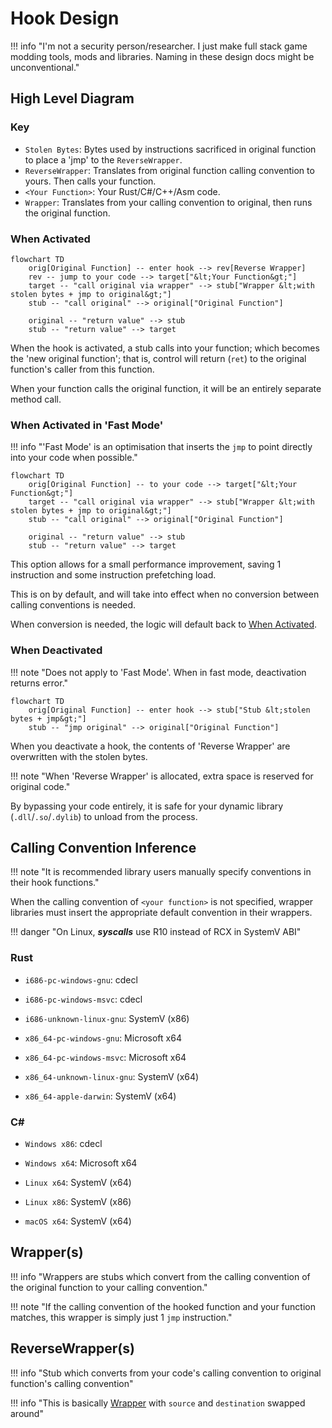 # Hook Design

!!! info "I'm not a security person/researcher. I just make full stack game modding tools, mods and libraries. Naming in these design docs might be unconventional."

## High Level Diagram

### Key

- `Stolen Bytes`: Bytes used by instructions sacrificed in original function to place a 'jmp' to the `ReverseWrapper`.  
- `ReverseWrapper`: Translates from original function calling convention to yours. Then calls your function.  
- `<Your Function>`: Your Rust/C#/C++/Asm code.  
- `Wrapper`: Translates from your calling convention to original, then runs the original function.  

### When Activated

```mermaid
flowchart TD
    orig[Original Function] -- enter hook --> rev[Reverse Wrapper]
    rev -- jump to your code --> target["&lt;Your Function&gt;"]
    target -- "call original via wrapper" --> stub["Wrapper &lt;with stolen bytes + jmp to original&gt;"]
    stub -- "call original" --> original["Original Function"]

    original -- "return value" --> stub
    stub -- "return value" --> target
```

When the hook is activated, a stub calls into your function; which becomes the 'new original function';
that is, control will return (`ret`) to the original function's caller from this function.

When your function calls the original function, it will be an entirely separate method call.

### When Activated in 'Fast Mode'

!!! info "'Fast Mode' is an optimisation that inserts the `jmp` to point directly into your code when possible."

```mermaid
flowchart TD
    orig[Original Function] -- to your code --> target["&lt;Your Function&gt;"]
    target -- "call original via wrapper" --> stub["Wrapper &lt;with stolen bytes + jmp to original&gt;"]
    stub -- "call original" --> original["Original Function"]

    original -- "return value" --> stub
    stub -- "return value" --> target
```

This option allows for a small performance improvement, saving 1 instruction and some instruction prefetching load.  

This is on by default, and will take into effect when no conversion between calling conventions is needed.  

When conversion is needed, the logic will default back to [When Activated](#when-activated).  

### When Deactivated

!!! note "Does not apply to 'Fast Mode'. When in fast mode, deactivation returns error."

```mermaid
flowchart TD
    orig[Original Function] -- enter hook --> stub["Stub &lt;stolen bytes + jmp&gt;"]
    stub -- "jmp original" --> original["Original Function"]
```

When you deactivate a hook, the contents of 'Reverse Wrapper' are overwritten with the stolen bytes.  

!!! note "When 'Reverse Wrapper' is allocated, extra space is reserved for original code."

By bypassing your code entirely, it is safe for your dynamic library (`.dll`/`.so`/`.dylib`) 
to unload from the process.

## Calling Convention Inference

!!! note "It is recommended library users manually specify conventions in their hook functions."

When the calling convention of `<your function>` is not specified, wrapper libraries must insert
the appropriate default convention in their wrappers.

!!! danger "On Linux, ***syscalls*** use R10 instead of RCX in SystemV ABI"

### Rust

- `i686-pc-windows-gnu`: cdecl
- `i686-pc-windows-msvc`: cdecl
- `i686-unknown-linux-gnu`: SystemV (x86)

- `x86_64-pc-windows-gnu`: Microsoft x64
- `x86_64-pc-windows-msvc`: Microsoft x64
- `x86_64-unknown-linux-gnu`: SystemV (x64)

- `x86_64-apple-darwin`: SystemV (x64)

### C#

- `Windows x86`: cdecl
- `Windows x64`: Microsoft x64

- `Linux x64`: SystemV (x64)
- `Linux x86`: SystemV (x86)

- `macOS x64`: SystemV (x64)

## Wrapper(s)

!!! info "Wrappers are stubs which convert from the calling convention of the original function to your calling convention."

!!! note "If the calling convention of the hooked function and your function matches, this wrapper is simply just 1 `jmp` instruction."

## ReverseWrapper(s)

!!! info "Stub which converts from your code's calling convention to original function's calling convention"

!!! info "This is basically [Wrapper](#wrappers) with `source` and `destination` swapped around"